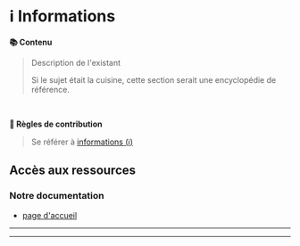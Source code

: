 # ℹ️ Informations

**📚 Contenu**
> Description de l'existant
> 
> Si le sujet était la cuisine, cette section serait une encyclopédie de référence.

&nbsp;

**🧩 Règles de contribution**
> Se référer à [informations (ℹ️)][informations]


## Accès aux ressources
### Notre documentation
* [page d'accueil][documentation]

***
***

[informations]: ../informations/informations.md
[documentation]: ../README.md

